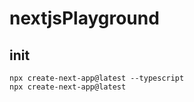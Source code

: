 # nextjsPlayground

## init

```shell
npx create-next-app@latest --typescript
npx create-next-app@latest
```
